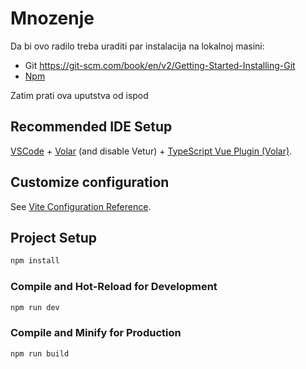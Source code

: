 # Mnozenje

Da bi ovo radilo treba uraditi par instalacija na lokalnoj masini:
- Git https://git-scm.com/book/en/v2/Getting-Started-Installing-Git
- [Npm](https://docs.npmjs.com/downloading-and-installing-node-js-and-npm)

Zatim prati ova uputstva od ispod

## Recommended IDE Setup

[VSCode](https://code.visualstudio.com/) + [Volar](https://marketplace.visualstudio.com/items?itemName=Vue.volar) (and disable Vetur) + [TypeScript Vue Plugin (Volar)](https://marketplace.visualstudio.com/items?itemName=Vue.vscode-typescript-vue-plugin).

## Customize configuration

See [Vite Configuration Reference](https://vitejs.dev/config/).

## Project Setup

```sh
npm install
```

### Compile and Hot-Reload for Development

```sh
npm run dev
```

### Compile and Minify for Production

```sh
npm run build
```
